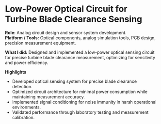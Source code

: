 # Low-Power Optical Circuit for Turbine Blade Clearance Sensing

**Role:** Analog circuit design and sensor system development.  
**Platform / Tools:** Optical components, analog simulation tools, PCB design, precision measurement equipment.
  
**What I did:** Designed and implemented a low-power optical sensing circuit for precise turbine blade clearance measurement, optimizing for sensitivity and power efficiency.

**Highlights**
- Developed optical sensing system for precise blade clearance detection.
- Optimized circuit architecture for minimal power consumption while maintaining measurement accuracy.
- Implemented signal conditioning for noise immunity in harsh operational environments.
- Validated performance through laboratory testing and measurement calibration.
